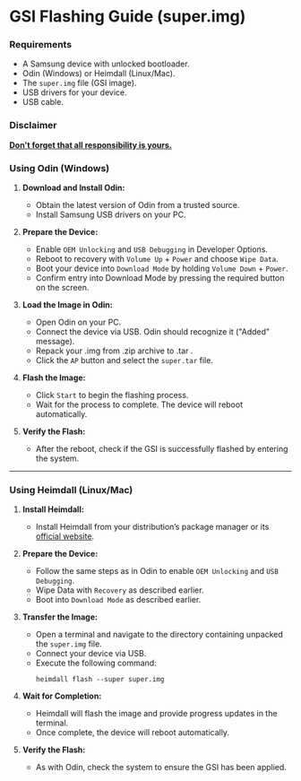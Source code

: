 # GSI Flashing Guide (super.img)
### Requirements
- A Samsung device with unlocked bootloader.
- Odin (Windows) or Heimdall (Linux/Mac).
- The `super.img` file (GSI image).
- USB drivers for your device.
- USB cable.

### Disclaimer
[**Don't forget that all responsibility is yours.**](https://github.com/GoofyOzy4/lineage-a3core-gsi#%EF%B8%8F--disclaimer)

### Using Odin (Windows)

1. **Download and Install Odin:**
   - Obtain the latest version of Odin from a trusted source.
   - Install Samsung USB drivers on your PC.

2. **Prepare the Device:**
   - Enable `OEM Unlocking` and `USB Debugging` in Developer Options.
   - Reboot to recovery with `Volume Up` + `Power` and choose `Wipe Data`.
   - Boot your device into `Download Mode` by holding `Volume Down` + `Power`.
   - Confirm entry into Download Mode by pressing the required button on the screen.

3. **Load the Image in Odin:**
   - Open Odin on your PC.
   - Connect the device via USB. Odin should recognize it ("Added" message).
   - Repack your .img from .zip archive to .tar .
   - Click the `AP` button and select the `super.tar` file.

4. **Flash the Image:**
   - Click `Start` to begin the flashing process.
   - Wait for the process to complete. The device will reboot automatically.

5. **Verify the Flash:**
   - After the reboot, check if the GSI is successfully flashed by entering the system.

---

### Using Heimdall (Linux/Mac)

1. **Install Heimdall:**
   - Install Heimdall from your distribution’s package manager or its [official website](https://glassechidna.com.au/heimdall/).

2. **Prepare the Device:**
   - Follow the same steps as in Odin to enable `OEM Unlocking` and `USB Debugging`.
   - Wipe Data with `Recovery` as described earlier.
   - Boot into `Download Mode` as described earlier.

3. **Transfer the Image:**
   - Open a terminal and navigate to the directory containing unpacked the `super.img` file.
   - Connect your device via USB.
   - Execute the following command:
     ```
     heimdall flash --super super.img
     ```

4. **Wait for Completion:**
   - Heimdall will flash the image and provide progress updates in the terminal.
   - Once complete, the device will reboot automatically.

5. **Verify the Flash:**
   - As with Odin, check the system to ensure the GSI has been applied.

